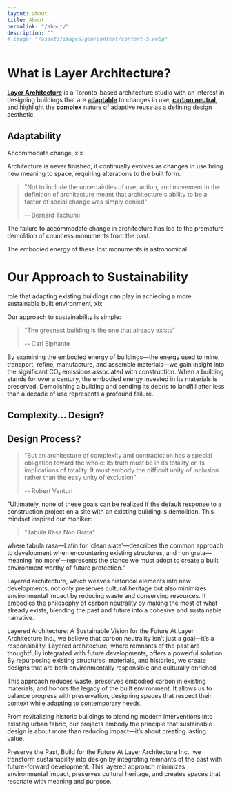 ```yaml
---
layout: about
title: About
permalink: "/about/"
description: ""
# image: "/assets/images/gen/content/content-5.webp"
---
```


# What is Layer Architecture?

<strong><u>Layer Architecture</u></strong> is a Toronto-based architecture studio with an interest in designing buildings that are <strong><u>adaptable</u></strong> to changes in use, <strong><u>carbon neutral</u></strong>, and highlight the <strong><u>complex</u></strong> nature of adaptive reuse as a defining design aesthetic.

## Adaptability

Accommodate change, xix

Architecture is never finished; it continually evolves as changes in use bring new meaning to space, requiring alterations to the built form.

> "Not to include the uncertainties of use, action, and movement in the definition of architecture meant that architecture's ability to be a factor of social change was simply denied"
> 
> -- Bernard Tschumi

The failure to accommodate change in architecture has led to the premature demolition of countless monuments from the past.

The embodied energy of these lost monuments is astronomical. 

# Our Approach to Sustainability

role that adapting existing buildings can play in achiecing a more sustainable built environment, xix

Our approach to sustainability is simple:

> "The greenest building is the one that already exists"
>
> -- Carl Elphante


By examining the embodied energy of buildings—the energy used to mine, transport, refine, manufacture, and assemble materials—we gain insight into the significant CO₂ emissions associated with construction. When a building stands for over a century, the embodied energy invested in its materials is preserved. Demolishing a building and sending its debris to landfill after less than a decade of use represents a profound failure.


## Complexity... Design? 
## Design Process?

> "But an architecture of complexity and contradiction has a special obligation toward the whole: its truth must be in its totality or its implications of totality. It must embody the difficult unity of inclusion rather than the easy unity of exclusion"
>
> -- Robert Venturi





"Ultimately, none of these goals can be realized if the default response to a construction project on a site with an existing building is demolition. This mindset inspired our moniker:

> "Tabula Rasa Non Grata"

where tabula rasa—Latin for 'clean slate'—describes the common approach to development when encountering existing structures, and non grata—meaning 'no more'—represents the stance we must adopt to create a built environment worthy of future protection."





Layered architecture, which weaves historical elements into new developments, not only preserves cultural heritage but also minimizes environmental impact by reducing waste and conserving resources. It embodies the philosophy of carbon neutrality by making the most of what already exists, blending the past and future into a cohesive and sustainable narrative.

Layered Architecture: A Sustainable Vision for the Future
At Layer Architecture Inc., we believe that carbon neutrality isn’t just a goal—it’s a responsibility. Layered architecture, where remnants of the past are thoughtfully integrated with future developments, offers a powerful solution. By repurposing existing structures, materials, and histories, we create designs that are both environmentally responsible and culturally enriched.

This approach reduces waste, preserves embodied carbon in existing materials, and honors the legacy of the built environment. It allows us to balance progress with preservation, designing spaces that respect their context while adapting to contemporary needs.

From revitalizing historic buildings to blending modern interventions into existing urban fabric, our projects embody the principle that sustainable design is about more than reducing impact—it’s about creating lasting value.


Preserve the Past, Build for the Future
At Layer Architecture Inc., we transform sustainability into design by integrating remnants of the past with future-forward development. This layered approach minimizes environmental impact, preserves cultural heritage, and creates spaces that resonate with meaning and purpose.